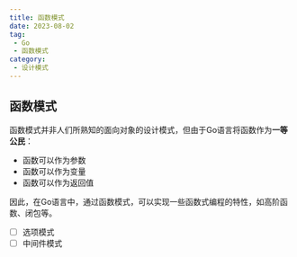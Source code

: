 ```yaml
---
title: 函数模式
date: 2023-08-02
tag:
 - Go
 - 函数模式
category:
 - 设计模式
---
```


## 函数模式

函数模式并非人们所熟知的面向对象的设计模式，但由于Go语言将函数作为**一等公民**：

- 函数可以作为参数
- 函数可以作为变量
- 函数可以作为返回值

因此，在Go语言中，通过函数模式，可以实现一些函数式编程的特性，如高阶函数、闭包等。

- [ ] 选项模式
- [ ] 中间件模式
